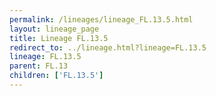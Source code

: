 ```yaml
---
permalink: /lineages/lineage_FL.13.5.html
layout: lineage_page
title: Lineage FL.13.5
redirect_to: ../lineage.html?lineage=FL.13.5
lineage: FL.13.5
parent: FL.13
children: ['FL.13.5']
---
```

